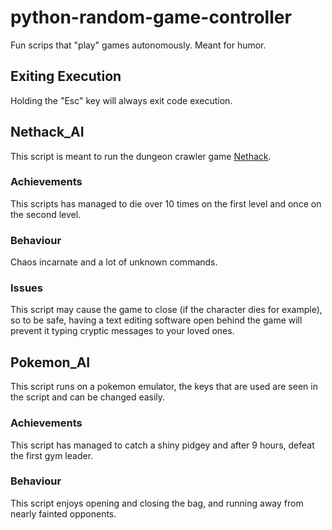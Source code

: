 # python-random-game-controller
Fun scrips that "play" games autonomously. Meant for humor.

## Exiting Execution
Holding the "Esc" key will always exit code execution.

## Nethack_AI
This script is meant to run the dungeon crawler game [Nethack](https://www.nethack.org/). 

### Achievements
This scripts has managed to die over 10 times on the first level and once on the second level.

### Behaviour
Chaos incarnate and a lot of unknown commands.

### Issues
This script may cause the game to close (if the character dies for example), so to be safe, having a text editing software open behind the game will prevent it typing cryptic messages to your loved ones.

## Pokemon_AI
This script runs on a pokemon emulator, the keys that are used are seen in the script and can be changed easily.

### Achievements
This script has managed to catch a shiny pidgey and after 9 hours, defeat the first gym leader.

### Behaviour
This script enjoys opening and closing the bag, and running away from nearly fainted opponents.